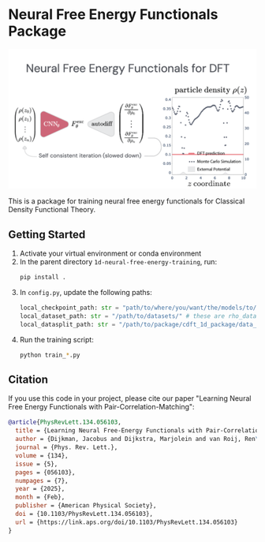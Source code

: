 # Neural Free Energy Functionals Package

![DFT Visualization](DFT.gif)

This is a package for training neural free energy functionals for Classical Density Functional Theory.

## Getting Started

1. Activate your virtual environment or conda environment
2. In the parent directory `1d-neural-free-energy-training`, run:
   ```bash
   pip install .
   ```
3. In `config.py`, update the following paths:
   ```python
   local_checkpoint_path: str = "path/to/where/you/want/the/models/to/be/saved/"
   local_dataset_path: str = "/path/to/datasets/" # these are rho_dataset and c2_dataset, included under /datasets/ in this repository.
   local_datasplit_path: str = "/path/to/package/cdft_1d_package/data_split/"
   ```
4. Run the training script:
   ```bash
   python train_*.py
   ```

## Citation

If you use this code in your project, please cite our paper "Learning Neural Free Energy Functionals with Pair-Correlation-Matching":

```bibtex
@article{PhysRevLett.134.056103,
  title = {Learning Neural Free-Energy Functionals with Pair-Correlation Matching},
  author = {Dijkman, Jacobus and Dijkstra, Marjolein and van Roij, Ren\'e and Welling, Max and van de Meent, Jan-Willem and Ensing, Bernd},
  journal = {Phys. Rev. Lett.},
  volume = {134},
  issue = {5},
  pages = {056103},
  numpages = {7},
  year = {2025},
  month = {Feb},
  publisher = {American Physical Society},
  doi = {10.1103/PhysRevLett.134.056103},
  url = {https://link.aps.org/doi/10.1103/PhysRevLett.134.056103}
}
```
